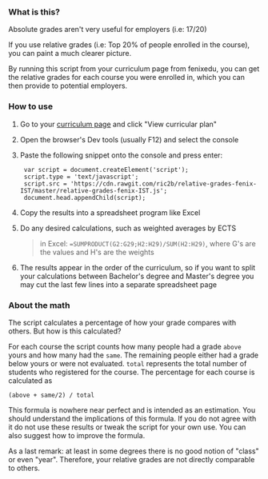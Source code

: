 ### What is this?

Absolute grades aren't very useful for employers (i.e: 17/20)

If you use relative grades (i.e: Top 20% of people enrolled in the course), you can paint a much clearer picture. 

By running this script from your curriculum page from fenixedu, you can get the relative grades for each course you were enrolled in, which you can then provide to potential employers.

### How to use

1. Go to your [curriculum page](https://fenix.tecnico.ulisboa.pt/student/consult/curriculum) and click "View curricular plan"

1. Open the browser's Dev tools (usually F12) and select the console

1. Paste the following snippet onto the console and press enter:

        var script = document.createElement('script');
        script.type = 'text/javascript';
        script.src = 'https://cdn.rawgit.com/ric2b/relative-grades-fenix-IST/master/relative-grades-fenix-IST.js';
        document.head.appendChild(script);


1. Copy the results into a spreadsheet program like Excel

1. Do any desired calculations, such as weighted averages by ECTS 
    > in Excel: `=SUMPRODUCT(G2:G29;H2:H29)/SUM(H2:H29)`, where G's are the values and H's are the weights

1. The results appear in the order of the curriculum, so if you want to split your calculations between Bachelor's degree and Master's degree you may cut the last few lines into a separate spreadsheet page

### About the math

The script calculates a percentage of how your grade compares with others. But how is this calculated?

For each course the script counts how many people had a grade `above` yours and how many had the `same`. The remaining people either had a grade below yours or were not evaluated. `total` represents the total number of students who registered for the course. The percentage for each course is calculated as

    (above + same/2) / total

This formula is nowhere near perfect and is intended as an estimation. You should understand the implications of this formula. If you do not agree with it do not use these results or tweak the script for your own use. You can also suggest how to improve the formula.

As a last remark: at least in some degrees there is no good notion of "class" or even "year". Therefore, your relative grades are not directly comparable to others.
